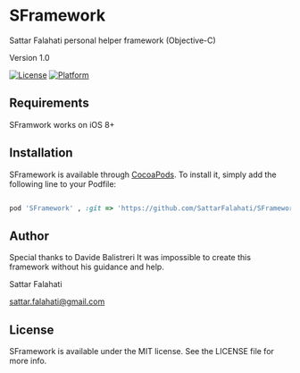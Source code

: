 # SFramework

Sattar Falahati personal helper framework (Objective-C)

Version 1.0

<!--[![CI Status](http://img.shields.io/travis/sattar_falahati/SFramework.svg?style=flat)](https://travis-ci.org/sattar_falahati/SFramework) -->
[![License](https://img.shields.io/cocoapods/l/SFramework.svg?style=flat)](http://cocoapods.org/pods/SFramework)
[![Platform](https://img.shields.io/cocoapods/p/SFramework.svg?style=flat)](http://cocoapods.org/pods/SFramework)

<!--## Example-->
<!---->
<!--To run the example project, clone the repo, and run `pod install` from the Example directory first.-->
<!---->
## Requirements
SFramwork works on iOS 8+


## Installation

SFramework is available through [CocoaPods](http://cocoapods.org). To install
it, simply add the following line to your Podfile:

```ruby

pod 'SFramework' , :git => 'https://github.com/SattarFalahati/SFramework.git'

```

## Author

Special thanks to Davide Balistreri It was impossible to create this framework without his guidance and help.

Sattar Falahati

sattar.falahati@gmail.com

## License

SFramework is available under the MIT license. See the LICENSE file for more info.
